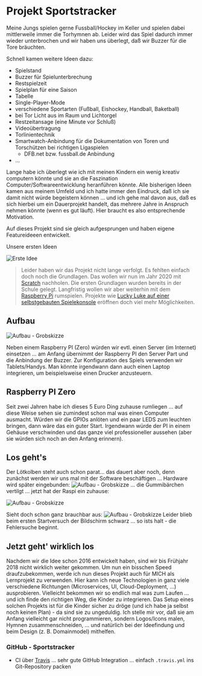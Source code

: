 # Projekt Sportstracker

Meine Jungs spielen gerne Fussball/Hockey im Keller und spielen dabei mittlerweile immer die Torhymnen ab. Leider wird das Spiel dadurch immer wieder unterbrochen und wir haben uns überlegt, daß wir Buzzer für die Tore bräuchten.

Schnell kamen weitere Ideen dazu:

* Spielstand
* Buzzer für Spielunterbrechung
* Restspielzeit
* Spielplan für eine Saison
* Tabelle
* Single-Player-Mode
* verschiedene Sportarten (Fußball, Eishockey, Handball, Baketball)
* bei Tor Licht aus im Raum und Lichtorgel
* Restzeitansage (eine Minute vor Schluß)
* Videoübertragung
* Torlinientechnik
* Smartwatch-Anbindung für die Dokumentation von Toren und Torschützen bei richtigen Ligaspielen
  * DFB.net bzw. fussball.de Anbindung
* ...

Lange habe ich überlegt wie ich mit meinen Kindern ein wenig kreativ computern könnte und sie an die Faszination Computer/Softwareentwicklung heranführen könnte. Alle bisherigen Ideen kamen aus meinem Umfeld und ich hatte immer den Eindruck, daß ich sie damit nicht würde begeistern können ... und ich gehe mal davon aus, daß es sich hierbei um ein Dauerprojekt handelt, das mehrere Jahre in Anspruch nehmen könnte (wenn es gut läuft). Hier braucht es also entsprechende Motivation.

Auf dieses Projekt sind sie gleich aufgesprungen und haben eigene Featureideeen entwickelt.

Unsere ersten Ideen

![Erste Idee](images/sportstracker/sportstracker_wieEsAnfing1.jpg)

> Leider haben wir das Projekt nicht lange verfolgt. Es fehlten einfach doch noch die Grundlagen. Das wollen wir nun im Jahr 2020 mit [Scratch](scratch.md) nachholen. Die ersten Grundlagen wurden bereits in der Schule gelegt. Langfristig wollen wir aber weiterhin mit dem [Raspberry Pi](raspberrypi.md) rumspielen. Projekte wie [Lucky Luke auf einer selbstgebauten Spielekonsole](https://github.com/mobi3006/pico) eröffnen doch viel mehr Möglichkeiten.

## Aufbau

![Aufbau - Grobskizze](images/sportstracker/sportstracker_aufbau.jpg)

Neben einem Raspberry PI (Zero) würden wir evtl. einen Server (im Internet) einsetzen ... am Anfang übernimmt der Raspberry PI den Server Part und die Anbindung der Buzzer. Zur Konfiguration des Spiels verwenden wir Tablets/Handys. Man könnte irgendwann dann auch einen Laptop integrieren, um beispielsweise einen Drucker anzusteuern.

## Raspberry PI Zero

Seit zwei Jahren habe ich dieses 5 Euro Ding zuhause rumliegen ... auf diese Weise sehen sie zumindest schon mal was einen Computer ausmacht. Würden wir die GPIOs anlöten und ein paar LEDS zum leuchten bringen, dann wäre das ein guter Start. Irgendwann würde der PI in einem Gehäuse verschwinden und das ganze viel professioneller aussehen (aber sie würden sich noch an den Anfang erinnern).

## Los geht's

Der Lötkolben steht auch schon parat... das dauert aber noch, denn zunächst werden wir uns mal mit der Software beschäftigen ... Hardware wird später eingebunden:
![Aufbau - Grobskizze](images/sportstracker/sportstracker_esGehtLos1.jpg)
... die Gummibärchen vertilgt ... jetzt hat der Raspi ein zuhause:

![Aufbau - Grobskizze](images/sportstracker/sportstracker_erstesGehaeuse1.jpg)

Sieht doch schon ganz brauchbar aus:
![Aufbau - Grobskizze](images/sportstracker/sportstracker_erstesGehaeuse2.jpg)
Leider blieb beim ersten Startversuch der Bildschirm schwarz ... so ists halt - die Fehlersuche beginnt.

## Jetzt geht' wirklich los

Nachdem wir die Idee schon 2016 entwickelt haben, sind wir bis Frühjahr 2018 nicht wirklich weiter gekommen. Um nun ein bisschen Speed draufzubekommen, werde ich nun dieses Projekt auch für MICH als Lernprojekt zu verwenden. Hier kann ich neue Technologien in ganz viele verschiedene Richtungen (Microservices, UI, Cloud-Deployment, ...) ausprobieren. Vielleicht bekommen wir so endlich mal was zum Laufen ... und ich finde den richtigen Weg, die Kinder zu integrieren. Das Setup eines solchen Projekts ist für die Kinder sicher zu dröge (und ich habe ja selbst noch keinen Plan) - da sind sie zu ungeduldig. Ich stelle mir vor, daß sie am Anfang vielleicht gar nicht programmieren, sondern Logos/Icons malen, Hymnen zusammenschneiden, ... und natürlich bei der Ideefindung und beim Design (z. B. Domainmodel) mithelfen.

### GitHub - Sportstracker

* CI über [Travis](travis.md) ... sehr gute GitHub Integration ... einfach `.travis.yml` ins Git-Repository packen